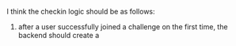 I think the checkin logic should be as follows:
1. after a user successfully joined a challenge on the first time, the backend should create a 